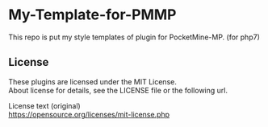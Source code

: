 # My-Template-for-PMMP
This repo is put my style templates of plugin for PocketMine-MP.
(for php7)

## License
These plugins are licensed under the MIT License.  
About license for details, see the LICENSE file or the following url.

License text (original)  
https://opensource.org/licenses/mit-license.php
